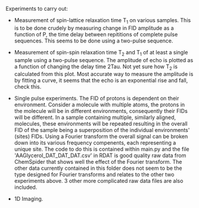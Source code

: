 Experiments to carry out:

- Measurement of spin-lattice relaxation time T<sub>1</sub> on various
 samples. This is to be done crudely by measuring change in FID amplitude
 as a function of P, the time delay between repititions of complete 
 pulse sequences. This seems to be done using a two-pulse sequence.

- Measurement of spin-spin relaxation time T<sub>2</sub> and T<sub>1</sub>
 of at least a single sample using a two-pulse sequence. The amplitude of
 echo is plotted as a function of changing the delay time 2Tau. Not yet
 sure how T<sub>2</sub> is calculated from this plot. Most accurate way
 to measure the amplitude is by fitting a curve, it seems that the echo
 is an exponential rise and fall, check this.

- Single pulse experiments. The FID of protons is dependent on their
environment. Consider a molecule with multiple atoms, the protons in
the molecule will be in different environments, consequently their 
FIDs will be different. In a sample containing multiple, similarly aligned,
molecules, these environments will be repeated resulting in the overall
FID of the sample being a superposition of the individual environments'
(sites) FIDs. Using a Fourier transform the overall signal can be broken
down into its various frequency compenents, each representing a unique
site. The code to do this is contained within main.py and the file
 'AAGlycerol_DAT_DAT_DAT.csv' in RDAT is good quality raw data from ChemSpider that
 shows well the effect of the Fourier transform. The other data currently
 contained in this folder does not seem to be the type designed for Fourier
 transforms and relates to the other two experiments above. 3 other more complicated
raw data files are also included.
 
- 1D Imaging. 

